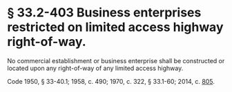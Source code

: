 # § 33.2-403 Business enterprises restricted on limited access highway right-of-way.

<p>No commercial establishment or business enterprise shall be constructed or located upon any right-of-way of any limited access highway.</p><p>Code 1950, § 33-40.1; 1958, c. 490; 1970, c. 322, § 33.1-60; 2014, c. <a href='http://lis.virginia.gov/cgi-bin/legp604.exe?141+ful+CHAP0805'>805</a>.</p>